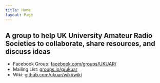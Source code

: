 ```yaml
---
title: Home
layout: Page
---
```


## A group to help UK University Amateur Radio Societies to collaborate, share resources, and discuss ideas

* Facebook Group: [facebook.com/groups/UKUAR/](https://www.facebook.com/groups/UKUAR/)
* Mailing List: [groups.io/g/ukuar](groups.io/g/ukuar)
* Wiki: [github.com/ukuar/wiki/wiki](github.com/ukuar/wiki/wiki)
